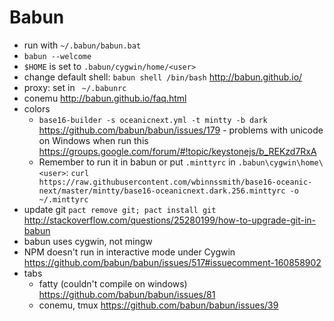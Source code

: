 # Babun

- run with `~/.babun/babun.bat`
- `babun --welcome`
- `$HOME` is set to `.babun/cygwin/home/<user>`
- change default shell: `babun shell /bin/bash` http://babun.github.io/
- proxy: set in ` ~/.babunrc`
- conemu http://babun.github.io/faq.html
- colors
  - `base16-builder -s oceanicnext.yml -t mintty -b dark` https://github.com/babun/babun/issues/179 - problems with unicode on Windows when run this https://groups.google.com/forum/#!topic/keystonejs/b_REKzd7RxA
  - Remember to run it in babun or put `.minttyrc` in `.babun\cygwin\home\<user>`: `curl https://raw.githubusercontent.com/wbinnssmith/base16-oceanic-next/master/mintty/base16-oceanicnext.dark.256.minttyrc -o ~/.minttyrc`
- update git `pact remove git; pact install git` http://stackoverflow.com/questions/25280199/how-to-upgrade-git-in-babun
- babun uses cygwin, not mingw
- NPM doesn't run in interactive mode under Cygwin https://github.com/babun/babun/issues/517#issuecomment-160858902
- tabs
  - fatty (couldn't compile on windows) https://github.com/babun/babun/issues/81
  - conemu, tmux https://github.com/babun/babun/issues/39
